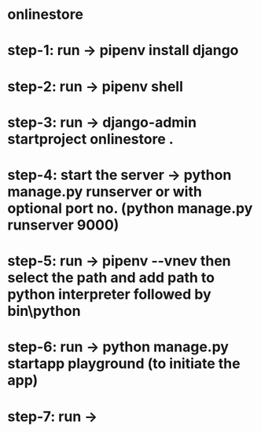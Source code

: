 # onlinestore

# step-1: run -> pipenv install django
# step-2: run -> pipenv shell
# step-3: run -> django-admin startproject onlinestore .
# step-4: start the server -> python manage.py runserver or with optional port no. (python manage.py runserver 9000)
# step-5: run -> pipenv --vnev then select the path and add path to python interpreter followed by bin\python
# step-6: run -> python manage.py startapp playground (to initiate the app)
# step-7: run -> 
